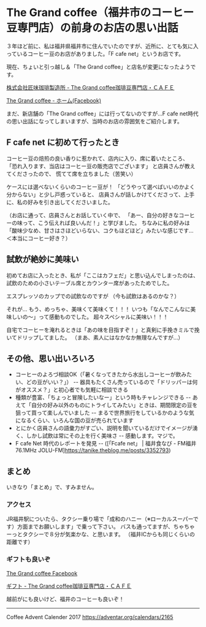 # The Grand coffee（福井市のコーヒー豆専門店）の前身のお店の思い出話

３年ほど前に、私は福井県福井市に住んでいたのですが、近所に、とても気に入っているコーヒー豆のお店がありました。「F cafe net」というお店です。

現在、ちょいと引っ越し＆「The Grand coffee」と店名が変更になったようです。

[株式会社匠味珈琲製造所 - The Grand coffee珈琲豆専門店・ＣＡＦＥ](https://www.thegrandcoffee.com/会社概要/)

[The Grand coffee - ホーム(Facebook)](https://www.facebook.com/takumi.thegrandcoffee/)

まだ、新店舗の「The Grand coffee」には行ってないのですが...F cafe net時代の思い出話になってしまいますが、当時のお店の雰囲気をご紹介します。

## F cafe net に初めて行ったとき

コーヒー豆の焙煎の良い香りに惹かれて、店内に入り、席に着いたところ、
「恐れ入ります、当店はコーヒー豆の販売店でございます」
と店員さんが教えてくださったので、
慌てて席を立ちました（苦笑い）

ケースには選べないくらいのコーヒー豆が！
「どうやって選べばいいのかよく分からない」と少し戸惑っていると、
店員さんが話しかけてくださって、上手に、私の好みを引き出してくださいました。

（お店に通って、店員さんとお話していく中で、
「あー、自分の好きなコーヒーの味って、こう伝えれば良いんだ！」と学びました。
ちなみに私の好みは「酸味少なめ、甘さはさほどいらない、コクもほどほど」みたいな感じです…　＜本当にコーヒー好き？）

## 試飲が絶妙に美味い

初めてお店に入ったとき、私が「ここはカフェだ」と思い込んでしまったのは、
試飲のための小さいテーブル席とカウンター席があったためでした。

エスプレッソのカップでの試飲なのですが
（今も試飲はあるのかな？）

それが…
もう、めっちゃ、美味くて美味くて！！！
いつも「なんでこんなに美味しいの～」って感動ものでした。
超々スペシャルに美味い！！！

自宅でコーヒーを淹れるときは「あの味を目指すぞ！」と真剣に手挽きミルで挽いてドリップしてました。
（まあ、素人にはなかなか無理なんですが…）

## その他、思い出いろいろ

- コーヒーのよろづ相談OK（「暑くなってきたから水出しコーヒーが飲みたい、どの豆がいい？」）
-- 器具もたくさん売っているので「ドリッパーは何がオススメ？」と初心者でも気軽に相談できる
- 種類が豊富、「ちょっと冒険したいなー」という時もチャレンジできる
-- あえて「自分の好み以外のものにトライしてみたい」ときは、期間限定の豆を狙って買って楽しんでいました
-- まるで世界旅行をしているかのような気になるくらい、いろんな国の豆が売られています
- とにかく店員さんの語彙力がすごい、説明を聞いているだけでイメージが湧く、しかし試飲は常にその上を行く美味さ
-- 感動します。マジで。
- F cafe Net 時代のレポートを発見
-- ([「Fcafe net」 | 福井食なび - FM福井 76.1MHz JOLU-FM]https://tanike.theblog.me/posts/3352793)

## まとめ

いきなり「まとめ」で、すみません。

### アクセス
JR福井駅についたら、タクシー乗り場で「成和のハニー（※ローカルスーパーです）方面までお願いします」で乗って下さい。
バスも通ってますが、ちゃちゃーっとタクシーで８分が気楽かな、と思います。
（福井ICからも同じくらいの距離です）

### ギフトも良いぞ

[The Grand coffee Facebook](https://www.facebook.com/takumi.thegrandcoffee/posts/1531033456984140)

[ギフト - The Grand coffee珈琲豆専門店・ＣＡＦＥ](https://www.thegrandcoffee.com/ギフト/)

越前がにも良いけど、福井のコーヒーも良いぞ！

---
Coffee Advent Calender 2017
https://adventar.org/calendars/2165
